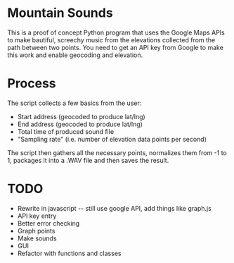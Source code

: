 # Mountain Sounds

This is a proof of concept Python program that uses the Google Maps APIs to make bautiful, screechy music from the elevations collected from the path between two points. You need to get an API key from Google to make this work and enable geocoding and elevation. 

# Process
The script collects a few basics from the user:
* Start address (geocoded to produce lat/lng)
* End address (geocoded to produce lat/lng)
* Total time of produced sound file
* "Sampling rate" (i.e. number of elevation data points per second)

The script then gathers all the necessary points, normalizes them from -1 to 1, packages it into a .WAV file and then saves the result. 

# TODO
* Rewrite in javascript -- still use google API, add things like graph.js
* API key entry
* Better error checking
* Graph points
* Make sounds
* GUI
* Refactor with functions and classes
